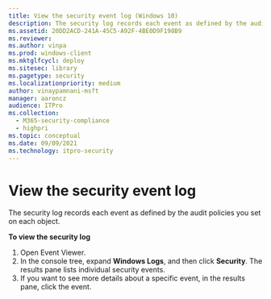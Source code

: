 ```yaml
---
title: View the security event log (Windows 10)
description: The security log records each event as defined by the audit policies you set on each object.
ms.assetid: 20DD2ACD-241A-45C5-A92F-4BE0D9F198B9
ms.reviewer: 
ms.author: vinpa
ms.prod: windows-client
ms.mktglfcycl: deploy
ms.sitesec: library
ms.pagetype: security
ms.localizationpriority: medium
author: vinaypamnani-msft
manager: aaroncz
audience: ITPro
ms.collection: 
  - M365-security-compliance
  - highpri
ms.topic: conceptual
ms.date: 09/09/2021
ms.technology: itpro-security
---
```


# View the security event log


The security log records each event as defined by the audit policies you set on each object.

**To view the security log**

1.  Open Event Viewer.
2.  In the console tree, expand **Windows Logs**, and then click **Security**. The results pane lists individual security events.
3.  If you want to see more details about a specific event, in the results pane, click the event.
